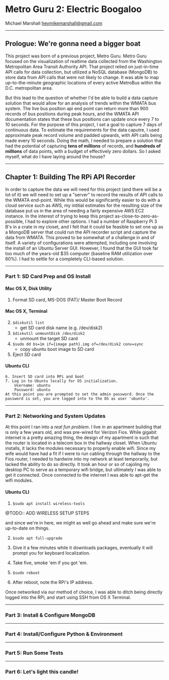# Metro Guru 2: Electric Boogaloo
Michael Marshall
heymikemarshall@gmail.com

---
## Prologue: We're gonna need a bigger boat

This project was born of a previous project, Metro Guru. Metro Guru focused on the visualization of realtime data collected from the Washington Metropolitan Area Transit Authority API. That project relied on just-in-time API calls for data collection, but utilized a NoSQL database (MongoDB) to store data from API calls that were not likely to change. It was able to map up-to-the-minute geographic locations of every active MetroBus within the D.C. metropolitan area.

But this lead to the question of whether I'd be able to build a data capture solution that would allow for an analysis of trends within the WMATA bus system. The live bus position api end point can return more than 900 records of bus positions during peak hours, and the WMATA API documentation states that these bus positions can update once every 7 to 10 seconds. For the purpose of this project, I set a goal to capture 7 days of continuous data. To estimate the requirements for the data caputre, I used approximate peak record volume and padded upwards, with API calls being made every 10 seconds. Doing the math, I needed to prepare a solution that had the potential of capturing **tens of millions** of records, and **hundreds of millions** of data points, with a budget of effectively zero dollars. So I asked myself, what do I have laying around the house?
 





---
## Chapter 1: Building The RPi API Recorder


In order to capture the data we will need for this project (and there will be a lot of it) we will need to set up a "server" to record the results of API calls to the WMATA end-point. While this would be significantly easier to do with a cloud service such as AWS, my intitial estimates for the resulting size of the database put us in the area of needing a fairly expensive AWS EC2 instance. In the interest of trying to keep this project as-close-to-zero-as-possible, I had to explore other options. I had a number of Raspberry Pi 3 B's in a crate in my closet, and I felt that it could be feasible to set one up as a MongoDB server that could run the API recorder script and capture the data from WMATA. This proved to be somewhat of a challenge in and of itself. A variety of configurations were attempted, including one involving the install of an Ubuntu Server GUI. However, I found that the GUI took far too much of the years-old $35 computer (baseline RAM utilization over 60%). I had to settle for a completely CLI-based solution.


---
### Part 1: SD Card Prep and OS Install

#### Mac OS X, Disk Utility

1. Format SD card, MS-DOS (FAT)/ Master Boot Record

#### Mac OS X, Terminal

2. `$diskutil list`
    - get SD card disk name (e.g. /dev/disk2)
3. `$diskutil unmountDisk /dev/disk2`
    - unmount the target SD card
4. `$sudo dd bs=1m if={image path}.img of=/dev/disk2 conv=sync`
    - copy ubuntu boot image to SD card
5. Eject SD card

#### Ubuntu CLI

    6. Insert SD card into RPi and boot
    7. Log in to Ubuntu locally for OS initialization.
        Username: ubuntu
        Password: ubuntu
    At this point you are prompted to set the admin password. Once the password is set, you are logged into to the OS as user 'ubuntu'.

---
### Part 2: Networking and System Updates

At this point I ran into a *real fun problem*. I live in an apartment building that is only a few years old, and was pre-wired for Verizon Fios. While gigabit internet is a pretty amazing thing, the design of my apartment is such that the router is located in a telecom box in the hallway closet. When Ubuntu installs, it lacks the modules necessary to properly enable wifi. Since my wife would have had a fit if I were to run cabling through the hallway to the Fios router, I needed to hardwire into my network at least temporarily, but lacked the ability to do so directly. It took an hour or so of cajoling my desktop PC to serve as a temporary wifi bridge, but ultimately I was able to get it connected. Once connected to the internet I was able to apt-get the wifi modules.

#### Ubuntu CLI
1. `$sudo apt install wireless-tools`

@TODO:: ADD WIRELESS SETUP STEPS


and since we're in here, we might as well go ahead and make sure we're up-to-date on things.

2. `$sudo apt full-upgrade`

3. Give it a few minutes while it downloads packages, eventually it will prompt you for keyboard localization. 

3. Take five, smoke 'em if you got 'em.

4. `$sudo reboot`

5. After reboot, note the RPi's IP address.

Once networked via our method of choice, I was able to ditch being directly logged into the RPi, and start using SSH from OS X Terminal.

---
### Part 3: Install & Configure MongoDB



---
### Part 4: Install/Configure Python & Environment



---
### Part 5: Run Some Tests

---
### Part 6: Let's light this candle!